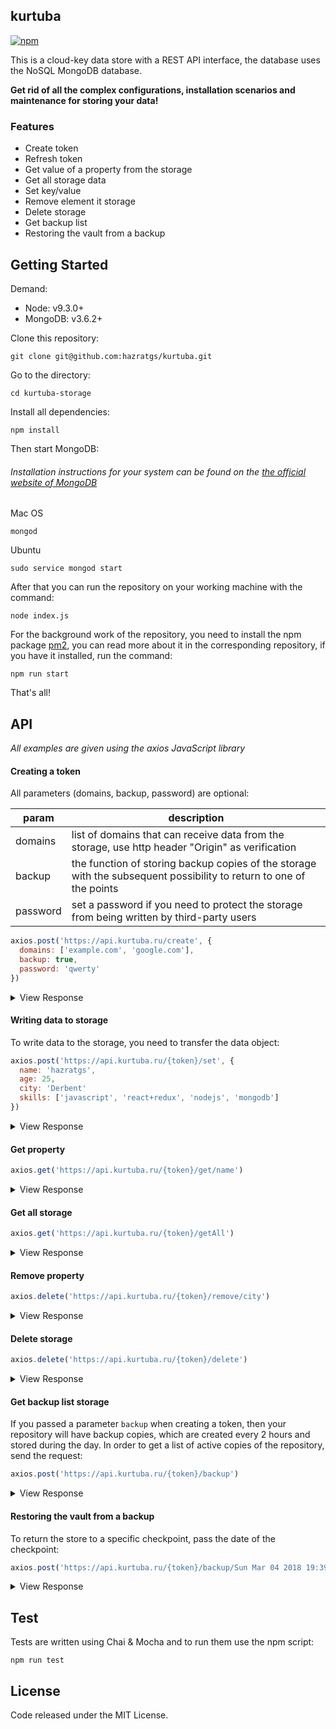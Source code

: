 ## kurtuba
[![npm](https://img.shields.io/npm/v/npm.svg)](https://www.npmjs.com/package/kurtuba-client)

This is a cloud-key data store with a REST API interface, the database uses the NoSQL MongoDB database.

**Get rid of all the complex configurations, installation scenarios and maintenance for storing your data!**

### Features
 - Create token
 - Refresh token
 - Get value of a property from the storage
 - Get all storage data
 - Set key/value
 - Remove element it storage
 - Delete storage
 - Get backup list
 - Restoring the vault from a backup

## Getting Started
Demand:
 - Node: v9.3.0+ 
 - MongoDB: v3.6.2+

Clone this repository:

    git clone git@github.com:hazratgs/kurtuba.git
Go to the directory:

    cd kurtuba-storage
Install all dependencies:

    npm install
Then start MongoDB:
###### Installation instructions for your system can be found on the [the official website of MongoDB](https://docs.mongodb.com/manual/tutorial/#installation)
Mac OS

    mongod
    
Ubuntu

    sudo service mongod start

After that you can run the repository on your working machine with the command:

    node index.js

For the background work of the repository, you need to install the npm package [pm2](https://www.npmjs.com/package/pm2), you can read more about it in the corresponding repository, if you have it installed, run the command:

    npm run start

That's all!

## API
*All examples are given using the axios JavaScript library*
#### Creating a token
All parameters (domains, backup, password) are optional:

| param | description |
|--|--|
| domains | list of domains that can receive data from the storage, use http header "Origin" as verification | 
| backup | the function of storing backup copies of the storage with the subsequent possibility to return to one of the points | 
| password | set a password if you need to protect the storage from being written by third-party users |

```js
axios.post('https://api.kurtuba.ru/create', {
  domains: ['example.com', 'google.com'],
  backup: true,
  password: 'qwerty'
})
```

 <details>
  <summary>View Response</summary>

```js 		 
{
  "status":  true,
  "data":{
    "token": "002cac23-aa8b-4803-a94f-3888020fa0df",
    "refreshToken": "5bf365e0-1fc0-11e8-85d2-3f7a9c4f742e"
  }
}
```
</details>

#### Writing data to storage
To write data to the storage, you need to transfer the data object:
```js
axios.post('https://api.kurtuba.ru/{token}/set', {
  name: 'hazratgs',
  age: 25,
  city: 'Derbent'
  skills: ['javascript', 'react+redux', 'nodejs', 'mongodb']
})
```

 <details>
  <summary>View Response</summary>

```js 		 
{
  "status":  true,
  "message": "Successfully added"
}
```
</details>

#### Get property
```js
axios.get('https://api.kurtuba.ru/{token}/get/name')
```
 <details>
  <summary>View Response</summary>

```js 		 
{
  "status":  true,
  "data": "hazratgs"
}
```
</details>

#### Get all storage
```js
axios.get('https://api.kurtuba.ru/{token}/getAll')
```

 <details>
  <summary>View Response</summary>

```js 		 
{
  "status":  true,
  "data": {
    name: 'hazratgs',
    age: 25,
    city: 'Derbent'
    skills: ['javascript', 'react+redux', 'nodejs', 'mongodb']
  }
}
```
</details>

#### Remove property
```js
axios.delete('https://api.kurtuba.ru/{token}/remove/city')
```

 <details>
  <summary>View Response</summary>

```js 		 
{
  "status":  true,
  "message": "Successfully deleted"
}
```
</details>


#### Delete storage
```js
axios.delete('https://api.kurtuba.ru/{token}/delete')
```

 <details>
  <summary>View Response</summary>

```js 		 
{
  "status":  true,
  "message": "Storage deleted"
}
```
</details>


#### Get backup list storage
If you passed a parameter `backup` when creating a token, then your repository will have backup copies, which are created every 2 hours and stored during the day.
In order to get a list of active copies of the repository, send the request:
```js
axios.post('https://api.kurtuba.ru/{token}/backup')
```

 <details>
  <summary>View Response</summary>

```js 		 
{
  "status":  true,
  "data": [
    'Sun Mar 04 2018 19:39:42 GMT+0300 (MSK)', 
    'Sun Mar 04 2018 20:39:42 GMT+0300 (MSK)'
  ]
}
```
</details>

#### Restoring the vault from a backup
To return the store to a specific checkpoint, pass the date of the checkpoint:
```js
axios.post('https://api.kurtuba.ru/{token}/backup/Sun Mar 04 2018 19:39:42 GMT+0300 (MSK)')
```

 <details>
  <summary>View Response</summary>

```js 		 
{
  "status":  true,
  "message": "Successfully restored"
}
```
</details>



## Test
Tests are written using Chai & Mocha and to run them use the npm script:

    npm run test

## License
Code released under the MIT License.
